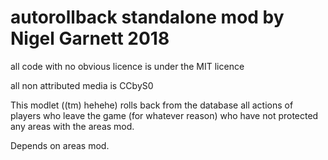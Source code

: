 # autorollback standalone mod by Nigel Garnett 2018

all code with no obvious licence is under the MIT licence

all non attributed media is CCbyS0

This modlet ((tm) hehehe) rolls back from the database all actions of players who leave the game (for whatever reason) who have not protected any areas with the areas mod.

Depends on areas mod.

